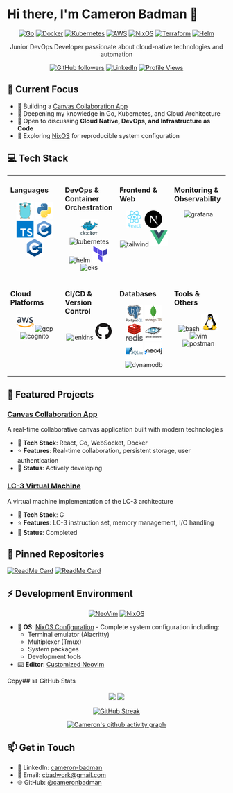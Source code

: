 # Hi there, I'm Cameron Badman 👋

<div align="center">

[![Go](https://img.shields.io/badge/Go-00ADD8?style=flat-square&logo=go&logoColor=white)](https://golang.org)
[![Docker](https://img.shields.io/badge/Docker-2CA5E0?style=flat-square&logo=docker&logoColor=white)](https://www.docker.com/)
[![Kubernetes](https://img.shields.io/badge/kubernetes-326ce5.svg?style=flat-square&logo=kubernetes&logoColor=white)](https://kubernetes.io)
[![AWS](https://img.shields.io/badge/AWS-232F3E?style=flat-square&logo=amazon-aws&logoColor=white)](https://aws.amazon.com)
[![NixOS](https://img.shields.io/badge/NixOS-5277C3?style=flat-square&logo=nixos&logoColor=white)](https://nixos.org)
[![Terraform](https://img.shields.io/badge/Terraform-7B42BC?style=flat-square&logo=terraform&logoColor=white)](https://www.terraform.io/)
[![Helm](https://img.shields.io/badge/Helm-0F1689?style=flat-square&logo=helm&logoColor=white)](https://helm.sh/)

Junior DevOps Developer passionate about cloud-native technologies and automation

[![GitHub followers](https://img.shields.io/github/followers/cameronbadman?logo=GitHub&style=flat-square)](https://github.com/cameronbadman)
[![LinkedIn](https://img.shields.io/badge/LinkedIn-Connect-blue?style=flat-square&logo=linkedin)](https://www.linkedin.com/in/cameron-badman-5314ba1b8/)
[![Profile Views](https://komarev.com/ghpvc/?username=cameronbadman&color=blue&style=flat-square)](https://github.com/cameronbadman)

</div>

## 🚀 Current Focus

- 🔭 Building a [Canvas Collaboration App](https://github.com/CameronBadman/Canvis-collab-webapp)
- 🌱 Deepening my knowledge in Go, Kubernetes, and Cloud Architecture
- 💬 Open to discussing **Cloud Native, DevOps, and Infrastructure as Code**
- 🔧 Exploring [NixOS](https://nixos.org/) for reproducible system configuration

## 💻 Tech Stack

<table>
<tr>
<td width="25%" valign="top">

### Languages
<p align="center">
<img src="https://raw.githubusercontent.com/devicons/devicon/master/icons/go/go-original.svg" alt="go" width="40" height="40"/>
<img src="https://raw.githubusercontent.com/devicons/devicon/master/icons/python/python-original.svg" alt="python" width="40" height="40"/>
<img src="https://raw.githubusercontent.com/devicons/devicon/master/icons/typescript/typescript-original.svg" alt="typescript" width="40" height="40"/>
<img src="https://raw.githubusercontent.com/devicons/devicon/master/icons/c/c-original.svg" alt="c" width="40" height="40"/>
<img src="https://raw.githubusercontent.com/devicons/devicon/master/icons/cplusplus/cplusplus-original.svg" alt="cpp" width="40" height="40"/>
</p>
</td>
<td width="25%" valign="top">

### DevOps & Container Orchestration
<p align="center">
<img src="https://raw.githubusercontent.com/devicons/devicon/master/icons/docker/docker-original-wordmark.svg" alt="docker" width="40" height="40"/>
<img src="https://www.vectorlogo.zone/logos/kubernetes/kubernetes-icon.svg" alt="kubernetes" width="40" height="40"/>
<img src="https://www.vectorlogo.zone/logos/helmsh/helmsh-icon.svg" alt="helm" width="40" height="40"/>
<img src="https://raw.githubusercontent.com/devicons/devicon/master/icons/terraform/terraform-original.svg" alt="terraform" width="40" height="40"/>
<img src="https://cdn.svgporn.com/logos/aws-eks.svg" alt="eks" width="40" height="40"/>
</p>
</td>
<td width="25%" valign="top">

### Frontend & Web
<p align="center">
<img src="https://raw.githubusercontent.com/devicons/devicon/master/icons/react/react-original-wordmark.svg" alt="react" width="40" height="40"/>
<img src="https://raw.githubusercontent.com/devicons/devicon/master/icons/nextjs/nextjs-original.svg" alt="nextjs" width="40" height="40"/>
<img src="https://www.vectorlogo.zone/logos/tailwindcss/tailwindcss-icon.svg" alt="tailwind" width="40" height="40"/>
<img src="https://raw.githubusercontent.com/devicons/devicon/master/icons/vuejs/vuejs-original.svg" alt="vue" width="40" height="40"/>
</p>
</td>
<td width="25%" valign="top">

### Monitoring & Observability
<p align="center">
<img src="https://www.vectorlogo.zone/logos/grafana/grafana-icon.svg" alt="grafana" width="40" height="40"/>
</p>
</td>
</tr>
<tr>
<td width="25%" valign="top">

### Cloud Platforms
<p align="center">
<img src="https://raw.githubusercontent.com/devicons/devicon/master/icons/amazonwebservices/amazonwebservices-original-wordmark.svg" alt="aws" width="40" height="40"/>
<img src="https://www.vectorlogo.zone/logos/google_cloud/google_cloud-icon.svg" alt="gcp" width="40" height="40"/>
<img src="https://cdn.svgporn.com/logos/aws-cognito.svg" alt="cognito" width="40" height="40"/>
</p>
</td>
<td width="25%" valign="top">

### CI/CD & Version Control
<p align="center">
<img src="https://www.vectorlogo.zone/logos/jenkins/jenkins-icon.svg" alt="jenkins" width="40" height="40"/>
<img src="https://raw.githubusercontent.com/devicons/devicon/master/icons/github/github-original.svg" alt="github" width="40" height="40"/>
</p>
</td>
<td width="25%" valign="top">

### Databases
<p align="center">
<img src="https://raw.githubusercontent.com/devicons/devicon/master/icons/postgresql/postgresql-original-wordmark.svg" alt="postgresql" width="40" height="40"/>
<img src="https://raw.githubusercontent.com/devicons/devicon/master/icons/mongodb/mongodb-original-wordmark.svg" alt="mongodb" width="40" height="40"/>
<img src="https://raw.githubusercontent.com/devicons/devicon/master/icons/redis/redis-original-wordmark.svg" alt="redis" width="40" height="40"/>
<img src="https://raw.githubusercontent.com/devicons/devicon/master/icons/cassandra/cassandra-original-wordmark.svg" alt="cassandra" width="40" height="40"/>
<img src="https://raw.githubusercontent.com/devicons/devicon/master/icons/sqlite/sqlite-original-wordmark.svg" alt="sqlite" width="40" height="40"/>
<img src="https://raw.githubusercontent.com/devicons/devicon/master/icons/neo4j/neo4j-original-wordmark.svg" alt="neo4j" width="40" height="40"/>
<img src="https://cdn.svgporn.com/logos/aws-dynamodb.svg" alt="dynamodb" width="40" height="40"/>
</p>
</td>
<td width="25%" valign="top">

### Tools & Others
<p align="center">
<img src="https://www.vectorlogo.zone/logos/gnu_bash/gnu_bash-icon.svg" alt="bash" width="40" height="40"/>
<img src="https://raw.githubusercontent.com/devicons/devicon/master/icons/linux/linux-original.svg" alt="linux" width="40" height="40"/>
<img src="https://www.vectorlogo.zone/logos/vim/vim-icon.svg" alt="vim" width="40" height="40"/>
<img src="https://www.vectorlogo.zone/logos/getpostman/getpostman-icon.svg" alt="postman" width="40" height="40"/>
</p>
</td>
</tr>
</table>

## 🎯 Featured Projects

### [Canvas Collaboration App](https://github.com/CameronBadman/Canvis-collab-webapp)
A real-time collaborative canvas application built with modern technologies
- 🔧 **Tech Stack**: React, Go, WebSocket, Docker
- ⭐ **Features**: Real-time collaboration, persistent storage, user authentication
- 🚀 **Status**: Actively developing

### [LC-3 Virtual Machine](https://github.com/CameronBadman/LC-3-VM)
A virtual machine implementation of the LC-3 architecture
- 🔧 **Tech Stack**: C
- ⭐ **Features**: LC-3 instruction set, memory management, I/O handling
- 🚀 **Status**: Completed

## 📌 Pinned Repositories

[![ReadMe Card](https://github-readme-stats.vercel.app/api/pin/?username=CameronBadman&repo=LC-3-VM&theme=tokyonight)](https://github.com/CameronBadman/LC-3-VM)
[![ReadMe Card](https://github-readme-stats.vercel.app/api/pin/?username=CameronBadman&repo=Canvis-collab-webapp&theme=tokyonight)](https://github.com/CameronBadman/Canvis-collab-webapp)

## ⚡ Development Environment

<div align="center">

[![NeoVim](https://img.shields.io/badge/NeoVim-%2357A143.svg?style=for-the-badge&logo=neovim&logoColor=white)](https://github.com/CameronBadman/nvim-config)
[![NixOS](https://img.shields.io/badge/NixOS-5277C3?style=for-the-badge&logo=nixos&logoColor=white)](https://github.com/CameronBadman/Nixos-config)

</div>

- 🐧 **OS**: [NixOS Configuration](https://github.com/CameronBadman/Nixos-config) - Complete system configuration including:
  - Terminal emulator (Alacritty)
  - Multiplexer (Tmux)
  - System packages
  - Development tools
- ⌨️ **Editor**: [Customized Neovim](https://github.com/CameronBadman/nvim-config)

Copy## 📊 GitHub Stats

<div align="center">
<img height="150px" src="https://github-readme-stats.vercel.app/api?username=cameronbadman&show_icons=true&theme=tokyonight&hide=contribs" />
<img height="150px" src="https://github-readme-stats.vercel.app/api/top-langs/?username=cameronbadman&layout=compact&theme=tokyonight" />

<!-- Add this line for the streak stats -->
[![GitHub Streak](https://github-readme-streak-stats.herokuapp.com?user=cameronbadman&theme=tokyonight)](https://git.io/streak-stats)

[![Cameron's github activity graph](https://github-readme-activity-graph.vercel.app/graph?username=cameronbadman&theme=tokyo-night)](https://github.com/cameronbadman/github-readme-activity-graph)

</div>

## 📫 Get in Touch

- 💼 LinkedIn: [cameron-badman](https://www.linkedin.com/in/cameron-badman-5314ba1b8/)
- 📧 Email: cbadwork@gmail.com
- 🌐 GitHub: [@cameronbadman](https://github.com/cameronbadman)
